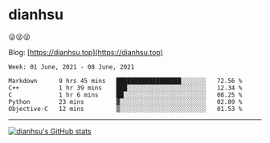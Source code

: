 
# dianhsu

:stuck_out_tongue_winking_eye::stuck_out_tongue_winking_eye::stuck_out_tongue_winking_eye:

Blog: [https://dianhsu.top](https://dianhsu.top)

<!--START_SECTION:waka-->
```text
Week: 01 June, 2021 - 08 June, 2021

Markdown      9 hrs 45 mins   ██████████████████░░░░░░░   72.56 % 
C++           1 hr 39 mins    ███░░░░░░░░░░░░░░░░░░░░░░   12.34 % 
C             1 hr 6 mins     ██░░░░░░░░░░░░░░░░░░░░░░░   08.25 % 
Python        23 mins         ▓░░░░░░░░░░░░░░░░░░░░░░░░   02.89 % 
Objective-C   12 mins         ▒░░░░░░░░░░░░░░░░░░░░░░░░   01.53 % 
```
<!--END_SECTION:waka-->

---

[![dianhsu's GitHub stats](https://github-readme-stats.vercel.app/api?username=dianhsu)](https://github.com/anuraghazra/github-readme-stats)
